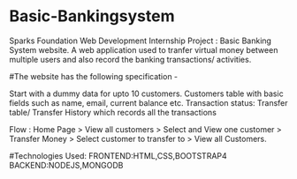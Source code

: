 # Basic-Bankingsystem

Sparks Foundation Web Development Internship Project : Basic Banking System website. A web application used to tranfer virtual money between multiple users and also record the banking transactions/ activities.

#The website has the following specification -

Start with a dummy data for upto 10 customers. Customers table with basic fields such as name, email, current balance etc. Transaction status: Transfer table/ Transfer History which records all the transactions

Flow : Home Page > View all customers > Select and View one customer > Transfer Money > Select customer to transfer to > View all Customers.

#Technologies Used:
FRONTEND:HTML,CSS,BOOTSTRAP4
BACKEND:NODEJS,MONGODB



